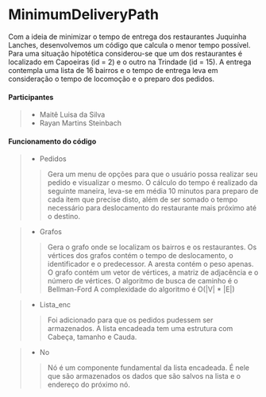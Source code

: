 # MinimumDeliveryPath
  Com a ideia de minimizar o tempo de entrega dos restaurantes Juquinha Lanches, desenvolvemos um código que calcula o menor tempo possível.
Para uma situação hipotética considerou-se que um dos restaurantes é localizado em Capoeiras (id = 2) e o outro na Trindade (id = 15).
A entrega contempla uma lista de 16 bairros e o tempo de entrega leva em consideração o tempo de locomoção e o preparo dos pedidos.

#### Participantes
>- Maitê Luisa da Silva
>- Rayan Martins Steinbach

#### Funcionamento do código
>- Pedidos
>> Gera um menu de opções para que o usuário possa realizar seu pedido e visualizar o mesmo. O cálculo do tempo é realizado da seguinte maneira, leva-se em média 10 minutos para preparo de cada item que precise disto, além de ser somado o tempo necessário para deslocamento do restaurante mais próximo até o destino.

>- Grafos
>> Gera o grafo onde se localizam os bairros e os restaurantes. Os vértices dos grafos contém o tempo de deslocamento, o identificador e o predecessor. A aresta contém o peso apenas. O grafo contém um vetor de vértices, a matriz de adjacência e o número de vértices.
>> O algoritmo de busca de caminho é o Bellman-Ford
>> A complexidade do algoritmo é O(|V| * |E|)

>- Lista_enc
>> Foi adicionado para que os pedidos pudessem ser armazenados. A lista encadeada tem uma estrutura com Cabeça, tamanho e Cauda.

>- No
>> Nó é um componente fundamental da lista encadeada. É nele que são armazenados os dados que são salvos na lista e o endereço do próximo nó.

